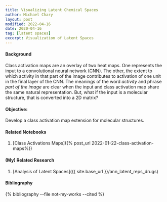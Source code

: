 ```yaml
---
title: Visualizing Latent Chemical Spaces
author: Michael Chary
layout: post
modified: 2022-04-16
date: 2020-04-16
tag: [latent spaces] 
excerpt: Visualization of Latent Spaces
---
```



#### Background 
Class activation maps are an overlay of two heat maps. One represents the input to a convolutional neural network (CNN). The other, the extent to which activity in that part of the image contributes to activation of one unit in the final layer of the CNN. The meanings of the word _activity_ and phrase _part of the image_ are clear when the input and class activation map share the same natural representation. But, what if the input is a molecular structure, that is converted into a 2D matrix? 

#### Objective: 
Develop a class activation map extension for molecular structures. 




#### Related Notebooks
1. [Class Activations Maps]({% post_url 2022-01-22-class-activation-maps%})

#### (My) Related Research
1. [Analysis of Latent Spaces]({{ site.base_url }}/ann_latent_reps_drugs)

#### Bibliography
{% bibliography --file not-my-works --cited %}